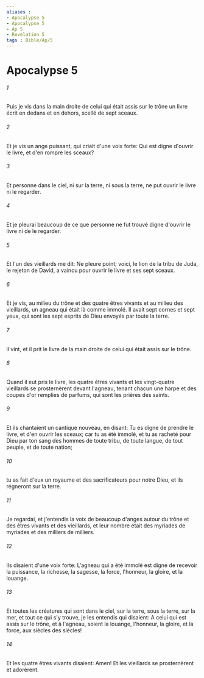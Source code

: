 ```yaml
---
aliases : 
- Apocalypse 5
- Apocalypse 5
- Ap 5
- Revelation 5
tags : Bible/Ap/5
---
```


# Apocalypse 5

###### 1
Puis je vis dans la main droite de celui qui était assis sur le trône un livre écrit en dedans et en dehors, scellé de sept sceaux.
###### 2
Et je vis un ange puissant, qui criait d'une voix forte: Qui est digne d'ouvrir le livre, et d'en rompre les sceaux?
###### 3
Et personne dans le ciel, ni sur la terre, ni sous la terre, ne put ouvrir le livre ni le regarder.
###### 4
Et je pleurai beaucoup de ce que personne ne fut trouvé digne d'ouvrir le livre ni de le regarder.
###### 5
Et l'un des vieillards me dit: Ne pleure point; voici, le lion de la tribu de Juda, le rejeton de David, a vaincu pour ouvrir le livre et ses sept sceaux.
###### 6
Et je vis, au milieu du trône et des quatre êtres vivants et au milieu des vieillards, un agneau qui était là comme immolé. Il avait sept cornes et sept yeux, qui sont les sept esprits de Dieu envoyés par toute la terre.
###### 7
Il vint, et il prit le livre de la main droite de celui qui était assis sur le trône.
###### 8
Quand il eut pris le livre, les quatre êtres vivants et les vingt-quatre vieillards se prosternèrent devant l'agneau, tenant chacun une harpe et des coupes d'or remplies de parfums, qui sont les prières des saints.
###### 9
Et ils chantaient un cantique nouveau, en disant: Tu es digne de prendre le livre, et d'en ouvrir les sceaux; car tu as été immolé, et tu as racheté pour Dieu par ton sang des hommes de toute tribu, de toute langue, de tout peuple, et de toute nation;
###### 10
tu as fait d'eux un royaume et des sacrificateurs pour notre Dieu, et ils régneront sur la terre.
###### 11
Je regardai, et j'entendis la voix de beaucoup d'anges autour du trône et des êtres vivants et des vieillards, et leur nombre était des myriades de myriades et des milliers de milliers.
###### 12
Ils disaient d'une voix forte: L'agneau qui a été immolé est digne de recevoir la puissance, la richesse, la sagesse, la force, l'honneur, la gloire, et la louange.
###### 13
Et toutes les créatures qui sont dans le ciel, sur la terre, sous la terre, sur la mer, et tout ce qui s'y trouve, je les entendis qui disaient: A celui qui est assis sur le trône, et à l'agneau, soient la louange, l'honneur, la gloire, et la force, aux siècles des siècles!
###### 14
Et les quatre êtres vivants disaient: Amen! Et les vieillards se prosternèrent et adorèrent.
